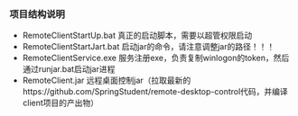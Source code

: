 ### 项目结构说明
* RemoteClientStartUp.bat  真正的启动脚本，需要以超管权限启动
* RemoteClientStartJart.bat   启动jar的命令，请注意调整jar的路径！！！
* RemoteClientService.exe 服务注册exe，负责复制winlogon的token，然后通过runjar.bat启动jar进程
* RemoteClient.jar 远程桌面控制jar（拉取最新的https://github.com/SpringStudent/remote-desktop-control代码，并编译client项目的产出物）
